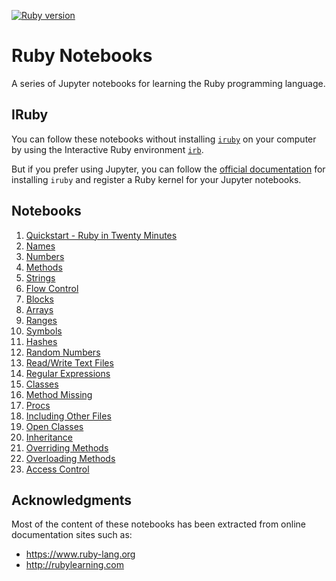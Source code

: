 [![Ruby version][ruby_badge]][ruby_release_notes]

# Ruby Notebooks

A series of Jupyter notebooks for learning the Ruby programming language.

## IRuby

You can follow these notebooks without installing [`iruby`](https://github.com/SciRuby/iruby) on your computer by using the Interactive Ruby environment [`irb`](https://github.com/ruby/irb).

But if you prefer using Jupyter, you can follow the [official documentation](https://github.com/SciRuby/iruby#installation) for installing `iruby` and register a Ruby kernel for your Jupyter notebooks.

## Notebooks

  1. [Quickstart - Ruby in Twenty Minutes](notebooks/Quickstart.ipynb)
  2. [Names](notebooks/Names.ipynb)
  3. [Numbers](notebooks/Numbers.ipynb)
  4. [Methods](notebooks/Methods.ipynb)
  5. [Strings](notebooks/Strings.ipynb)
  6. [Flow Control](notebooks/FlowControl.ipynb)
  7. [Blocks](notebooks/Blocks.ipynb)
  8. [Arrays](notebooks/Arrays.ipynb)
  9. [Ranges](notebooks/Ranges.ipynb)
  10. [Symbols](notebooks/Symbols.ipynb)
  11. [Hashes](notebooks/Hashes.ipynb)
  12. [Random Numbers](notebooks/RandomNumbers.ipynb)
  13. [Read/Write Text Files](notebooks/ReadWriteTextFiles.ipynb)
  14. [Regular Expressions](notebooks/RegularExpressions.ipynb)
  15. [Classes](notebooks/Classes.ipynb)
  16. [Method Missing](notebooks/MethodMissing.ipynb)
  17. [Procs](notebooks/Procs.ipynb)
  18. [Including Other Files](notebooks/IncludingOtherFiles.ipynb)
  19. [Open Classes](notebooks/OpenClasses.ipynb)
  20. [Inheritance](notebooks/Inheritance.ipynb)
  21. [Overriding Methods](notebooks/OverridingMethods.ipynb)
  22. [Overloading Methods](notebooks/OverloadingMethods.ipynb)
  23. [Access Control](notebooks/AccessControl.ipynb)

## Acknowledgments

Most of the content of these notebooks has been extracted from online documentation sites such as:

- https://www.ruby-lang.org
- http://rubylearning.com

[ruby_release_notes]: https://www.ruby-lang.org/en/news/2020/12/25/ruby-3-0-0-released/
[ruby_badge]: https://img.shields.io/badge/Ruby-3.0-CC342D?logo=ruby&logoColor=CC342D
